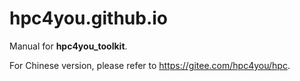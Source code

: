 # hpc4you.github.io
Manual for **hpc4you_toolkit**.

For Chinese version, please refer to https://gitee.com/hpc4you/hpc. 
